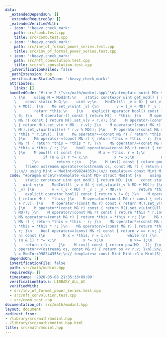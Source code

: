 ```yaml
---
data:
  _extendedDependsOn: []
  _extendedRequiredBy: []
  _extendedVerifiedWith:
  - icon: ':heavy_check_mark:'
    path: src/comb.test.cpp
    title: src/comb.test.cpp
  - icon: ':heavy_check_mark:'
    path: src/inv_of_formal_power_series.test.cpp
    title: src/inv_of_formal_power_series.test.cpp
  - icon: ':heavy_check_mark:'
    path: src/nft_convolution.test.cpp
    title: src/nft_convolution.test.cpp
  _isVerificationFailed: false
  _pathExtension: hpp
  _verificationStatusIcon: ':heavy_check_mark:'
  attributes:
    links: []
  bundledCode: "#line 2 \"src/math/modint.hpp\"\n\ntemplate <uint MD> struct ModInt\
    \ {\n    using M = ModInt;\n    static constexpr uint get_mod() { return MD; }\n\
    \    const static M G;\n    uint v;\n    ModInt(ll _v = 0) { set_v(uint(_v % MD\
    \ + MD)); }\n    M& set_v(uint _v) {\n        v = (_v < MD) ? _v : _v - MD;\n\
    \        return *this;\n    }\n    explicit operator bool() const { return v !=\
    \ 0; }\n    M operator-() const { return M() - *this; }\n    M operator+(const\
    \ M& r) const { return M().set_v(v + r.v); }\n    M operator-(const M& r) const\
    \ { return M().set_v(v + MD - r.v); }\n    M operator*(const M& r) const { return\
    \ M().set_v(uint(ull(v) * r.v % MD)); }\n    M operator/(const M& r) const { return\
    \ *this * r.inv(); }\n    M& operator+=(const M& r) { return *this = *this + r;\
    \ }\n    M& operator-=(const M& r) { return *this = *this - r; }\n    M& operator*=(const\
    \ M& r) { return *this = *this * r; }\n    M& operator/=(const M& r) { return\
    \ *this = *this / r; }\n    bool operator==(const M& r) const { return v == r.v;\
    \ }\n    M pow(ll n) const {\n        M x = *this, r = 1;\n        while (n) {\n\
    \            if (n & 1) r *= x;\n            x *= x;\n            n >>= 1;\n \
    \       }\n        return r;\n    }\n    M inv() const { return pow(MD - 2); }\n\
    \    friend ostream& operator<<(ostream& os, const M& r) { return os << r.v; }\n\
    };\n// using Mint = ModInt<998244353>;\n// template<> const Mint Mint::G = Mint(3);\n"
  code: "#pragma once\n\ntemplate <uint MD> struct ModInt {\n    using M = ModInt;\n\
    \    static constexpr uint get_mod() { return MD; }\n    const static M G;\n \
    \   uint v;\n    ModInt(ll _v = 0) { set_v(uint(_v % MD + MD)); }\n    M& set_v(uint\
    \ _v) {\n        v = (_v < MD) ? _v : _v - MD;\n        return *this;\n    }\n\
    \    explicit operator bool() const { return v != 0; }\n    M operator-() const\
    \ { return M() - *this; }\n    M operator+(const M& r) const { return M().set_v(v\
    \ + r.v); }\n    M operator-(const M& r) const { return M().set_v(v + MD - r.v);\
    \ }\n    M operator*(const M& r) const { return M().set_v(uint(ull(v) * r.v %\
    \ MD)); }\n    M operator/(const M& r) const { return *this * r.inv(); }\n   \
    \ M& operator+=(const M& r) { return *this = *this + r; }\n    M& operator-=(const\
    \ M& r) { return *this = *this - r; }\n    M& operator*=(const M& r) { return\
    \ *this = *this * r; }\n    M& operator/=(const M& r) { return *this = *this /\
    \ r; }\n    bool operator==(const M& r) const { return v == r.v; }\n    M pow(ll\
    \ n) const {\n        M x = *this, r = 1;\n        while (n) {\n            if\
    \ (n & 1) r *= x;\n            x *= x;\n            n >>= 1;\n        }\n    \
    \    return r;\n    }\n    M inv() const { return pow(MD - 2); }\n    friend ostream&\
    \ operator<<(ostream& os, const M& r) { return os << r.v; }\n};\n// using Mint\
    \ = ModInt<998244353>;\n// template<> const Mint Mint::G = Mint(3);\n"
  dependsOn: []
  isVerificationFile: false
  path: src/math/modint.hpp
  requiredBy: []
  timestamp: '2020-05-08 21:35:33+09:00'
  verificationStatus: LIBRARY_ALL_AC
  verifiedWith:
  - src/inv_of_formal_power_series.test.cpp
  - src/nft_convolution.test.cpp
  - src/comb.test.cpp
documentation_of: src/math/modint.hpp
layout: document
redirect_from:
- /library/src/math/modint.hpp
- /library/src/math/modint.hpp.html
title: src/math/modint.hpp
---
```

